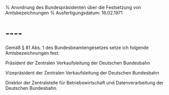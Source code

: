 % Anordnung des Bundespräsidenten über die Festsetzung von Amtsbezeichnungen
% Ausfertigungsdatum: 16.02.1971
 
# ----

Gemäß § 81 Abs. 1 des Bundesbeamtengesetzes setze ich folgende Amtsbezeichnungen fest:

  
Präsident der Zentralen Verkaufsleitung der Deutschen Bundesbahn

Vizepräsident der Zentralen Verkaufsleitung der Deutschen Bundesbahn

Direktor der Zentralstelle für Betriebswirtschaft und Datenverarbeitung der Deutschen Bundesbahn.
